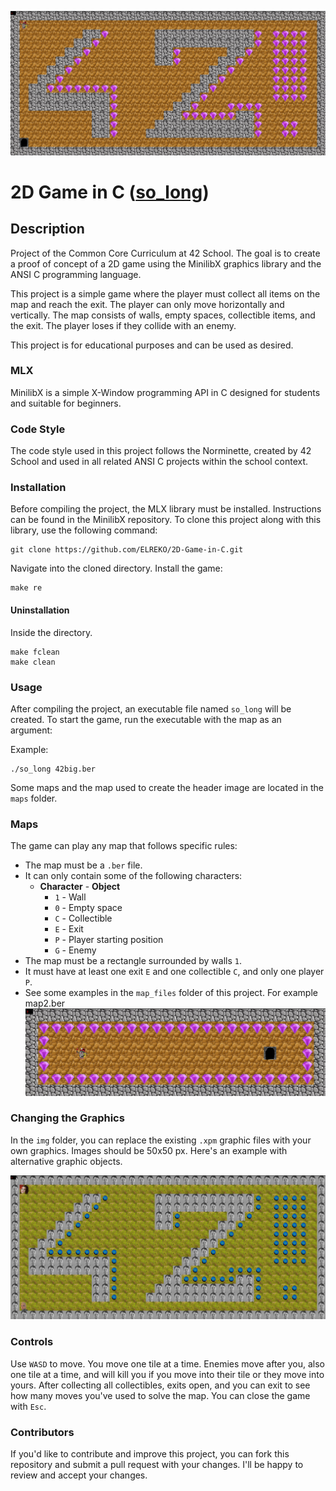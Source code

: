 ![original](doc/pic/orginal.png)

# 2D Game in C ([so_long](doc/PDF/so_long_subject.pdf))

## Description
Project of the Common Core Curriculum at 42 School. The goal is to create a proof of concept of a 2D game using the MinilibX graphics library and the ANSI C programming language.

This project is a simple game where the player must collect all items on the map and reach the exit. The player can only move horizontally and vertically. The map consists of walls, empty spaces, collectible items, and the exit. The player loses if they collide with an enemy.

This project is for educational purposes and can be used as desired.

### MLX
MinilibX is a simple X-Window programming API in C designed for students and suitable for beginners.

### Code Style
The code style used in this project follows the Norminette, created by 42 School and used in all related ANSI C projects within the school context.

### Installation
Before compiling the project, the MLX library must be installed. Instructions can be found in the MinilibX repository.
To clone this project along with this library, use the following command:

```shell
git clone https://github.com/ELREKO/2D-Game-in-C.git
```
Navigate into the cloned directory.
Install the game:
```shell
make re
```

#### Uninstallation
Inside the directory.
```shell
make fclean
make clean
```

### Usage
After compiling the project, an executable file named `so_long` will be created. To start the game, run the executable with the map as an argument:

Example:
```shell
./so_long 42big.ber
```
Some maps and the map used to create the header image are located in the `maps` folder.

### Maps

The game can play any map that follows specific rules:

- The map must be a `.ber` file.
- It can only contain some of the following characters:
  - **Character** - **Object**
    - `1` - Wall
    - `0` - Empty space
    - `C` - Collectible
    - `E` - Exit
    - `P` - Player starting position
    - `G` - Enemy
- The map must be a rectangle surrounded by walls `1`.
- It must have at least one exit `E` and one collectible `C`, and only one player `P`.
- See some examples in the `map_files` folder of this project. For example map2.ber
![orginal_2](doc/pic/orginal_2.png)

### Changing the Graphics
In the `img` folder, you can replace the existing `.xpm` graphic files with your own graphics. Images should be 50x50 px.
Here's an example with alternative graphic objects.

![Alternative](doc/pic/alternative.png)

### Controls
Use `WASD` to move. You move one tile at a time. Enemies move after you, also one tile at a time, and will kill you if you move into their tile or they move into yours. After collecting all collectibles, exits open, and you can exit to see how many moves you've used to solve the map. You can close the game with `Esc`.

### Contributors
If you'd like to contribute and improve this project, you can fork this repository and submit a pull request with your changes. I'll be happy to review and accept your changes.
